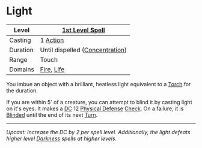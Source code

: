 # Light

| Level    | [1st Level Spell](1st%20Level%20Spells.md)                                   |
| -------- | ---------------------------------------------------------------------------- |
| Casting  | 1 [Action](../../../../Game%20Procedures/Core%20Procedures/Action.md)        |
| Duration | Until dispelled ([Concentration](../../Concentration.md))                    |
| Range    | Touch                                                                        |
| Domains  | [Fire](../../Spell%20Domains/Fire.md), [Life](../../Spell%20Domains/Life.md) |

You imbue an object with a brilliant, heatless light equivalent to a [Torch](../../../../Items%20and%20Gear/Gear/1%20Coin/Torch.md) for the duration.

If you are within 5' of a creature, you can attempt to blind it by casting light on it's eyes. It makes a [DC](../../../../Game%20Procedures/Core%20Procedures/DC.md) 12 [Physical Defense](../../../../Player%20Characters/Derived%20Statistics/Physical%20Defense.md) [Check](../../../../Game%20Procedures/Core%20Procedures/Check.md). On a failure, it is [Blinded](../../../../Game%20Procedures/Conditions/Blinded.md) until the end of its next [Turn](../../../../Game%20Procedures/Core%20Procedures/Turn.md).

---
*Upcast: Increase the DC by 2 per spell level. Additionally, the light defeats higher level [Darkness](../Level%202/Darkness.md) spells at higher levels.*
